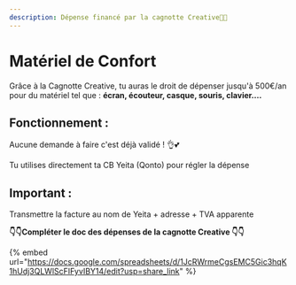 ```yaml
---
description: Dépense financé par la cagnotte Creative🤑🤑
---
```


# Matériel de Confort

Grâce à la Cagnotte Creative, tu auras le droit de dépenser jusqu'à 500€/an pour du matériel tel que : **écran, écouteur, casque, souris, clavier….**

## **Fonctionnement :**&#x20;

Aucune demande à faire c'est déjà validé ! 👌💕

Tu utilises directement ta CB Yeita (Qonto) pour régler la dépense&#x20;

## **Important :**&#x20;

Transmettre la facture au nom de Yeita + adresse + TVA apparente

**👇👇Compléter le doc des dépenses de la cagnotte Creative  👇👇**

{% embed url="https://docs.google.com/spreadsheets/d/1JcRWrmeCgsEMC5Gic3hqK1hUdj3QLWlScFIFyvIBY14/edit?usp=share_link" %}
